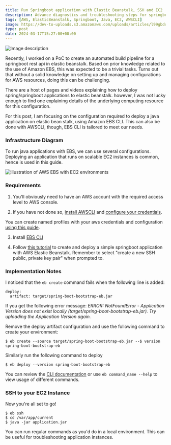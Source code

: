 ```yaml
---
title: Run Springboot application with Elastic Beanstalk, SSH and EC2
description: Advance diagnostics and troubleshooting steps for springboot application deployed with elastic beanstalk on EC2 environment
tags: [AWS, ElasticBeanstalk, Springboot, Java, EC2, AWSCLI]
image: https://dev-to-uploads.s3.amazonaws.com/uploads/articles/l99gbdrza8psq4r01r4j.png
type: post
date: 2024-03-17T15:27:00+00:00
---
```


![Image description](https://dev-to-uploads.s3.amazonaws.com/uploads/articles/l99gbdrza8psq4r01r4j.png)

Recently, I worked on a PoC to create an automated build pipeline for a springboot rest api in elastic beanstalk. Based on prior knowledge related to the use of Amazon EBS, this was expected to be a trivial tasks. Turns out that without a solid knowledge on setting up and managing configurations for AWS resources, doing this can be challenging.

There are a host of pages and videos explaining how to deploy spring/springboot applications to elastic beanstalk. however, I was not lucky enough to find one explaining details of the underlying computing resource for this configuration.

For this post, I am focusing on the configuration required to deploy a java application on elastic bean stalk, using Amazon EBS CLI. This can also be done with AWSCLI, though, EBS CLI is tailored to meet our needs.


### Infrastructure Diagram

To run java applications with EBS, we can use several configurations. Deploying an application that runs on scalable EC2 instances is common, hence is used in this guide. 


![illustration of AWS EBS with EC2 environments](https://dev-to-uploads.s3.amazonaws.com/uploads/articles/g5ly6ehe2c6fsxdd8iph.png)


### Requirements

1. You'll obviously need to have an AWS account with the required access level to AWS console.

2. If you have not done so, [install AWSCLI](https://docs.aws.amazon.com/cli/latest/userguide/getting-started-install.html) and [configure your credentials](https://docs.aws.amazon.com/cli/latest/userguide/cli-chap-configure.html).

You can create named profiles with your aws credentials and configuration [using this guide](https://docs.aws.amazon.com/cli/latest/userguide/cli-configure-files.html). 

3. Install [EBS CLI](https://docs.aws.amazon.com/elasticbeanstalk/latest/dg/eb-cli3-install.html)

4. Follow [this tutorial](https://www.baeldung.com/spring-boot-deploy-aws-beanstalk) to create and deploy a simple springboot application with AWS Elastic Beanstalk. Remember to select "create a new SSH public, private key pair" when prompted to.

### Implementation Notes

I noticed that the `eb create` command fails when the following line is added:

```
deploy:
  artifact: target/spring-boot-bootstrap-eb.jar
```
 If you get the following error message: _ERROR: NotFoundError - Application Version does not exist locally (target/spring-boot-bootstrap-eb.jar). Try uploading the Application Version again._

Remove the deploy artifact configuration and use the following command to create your environment:

```
$ eb create --source target/spring-boot-bootstrap-eb.jar --$ version spring-boot-bootstrap-eb
```

Similarly run the following command to deploy
```
$ eb deploy --version spring-boot-bootstrap-eb
```

You can review the [CLI documentation](https://docs.aws.amazon.com/elasticbeanstalk/latest/dg/eb3-cmd-commands.html) or use `eb command_name --help` to view usage of different commands.

### SSH to your EC2 Instance

Now you're all set to go!

```
$ eb ssh
$ cd /var/app/current
$ java -jar application.jar
```

You can run regular commands as you'd do in a local environment. This can be useful for troubleshooting application instances.